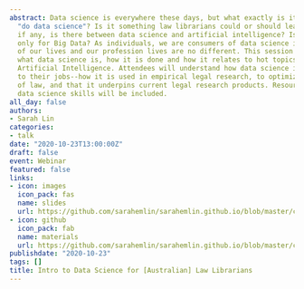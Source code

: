 ```yaml
---
abstract: Data science is everywhere these days, but what exactly is it? How do you
  "do data science"? Is it something law librarians could or should learn? What relationship,
  if any, is there between data science and artificial intelligence? Is data science
  only for Big Data? As individuals, we are consumers of data science in all aspects
  of our lives and our profession lives are no different. This session will explain
  what data science is, how it is done and how it relates to hot topics Big Data and
  Artificial Intelligence. Attendees will understand how data science is relevant
  to their jobs--how it is used in empirical legal research, to optimize the business
  of law, and that it underpins current legal research products. Resources for learning
  data science skills will be included.
all_day: false
authors:
- Sarah Lin
categories:
- talk
date: "2020-10-23T13:00:00Z"
draft: false
event: Webinar
featured: false
links:
- icon: images
  icon_pack: fas
  name: slides
  url: https://github.com/sarahemlin/sarahemlin.github.io/blob/master/content/talk/2020-ALLA-data-science/ALLA%20Intro%20to%20Data%20Science.pdf
- icon: github
  icon_pack: fab
  name: materials
  url: https://github.com/sarahemlin/sarahemlin.github.io/blob/master/content/talk/2020-ALLA-data-science/ALLA-resources-list.pdf
publishdate: "2020-10-23"
tags: []
title: Intro to Data Science for [Australian] Law Librarians
---
```

